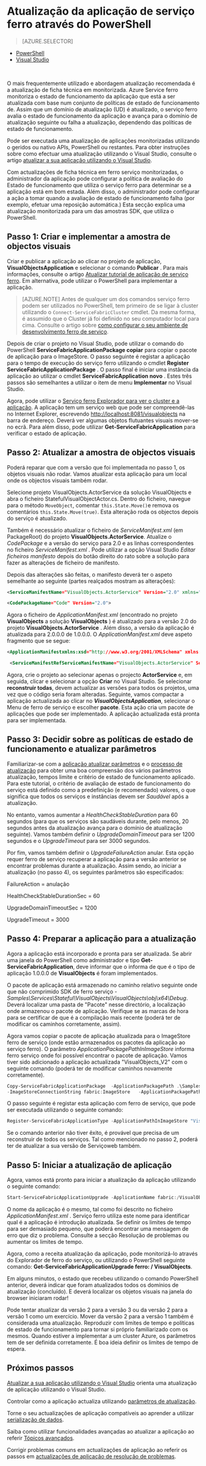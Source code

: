<properties
   pageTitle="Atualização de serviço ferro aplicação através do PowerShell | Microsoft Azure"
   description="Este artigo explica a experiência de implementar uma aplicação de serviço ferro, alterar o código e gradual saída de uma atualização através do PowerShell."
   services="service-fabric"
   documentationCenter=".net"
   authors="mani-ramaswamy"
   manager="timlt"
   editor=""/>

<tags
   ms.service="service-fabric"
   ms.devlang="dotnet"
   ms.topic="article"
   ms.tgt_pltfrm="NA"
   ms.workload="NA"
   ms.date="09/14/2016"
   ms.author="subramar"/>


# <a name="service-fabric-application-upgrade-using-powershell"></a>Atualização da aplicação de serviço ferro através do PowerShell

> [AZURE.SELECTOR]
- [PowerShell](service-fabric-application-upgrade-tutorial-powershell.md)
- [Visual Studio](service-fabric-application-upgrade-tutorial.md)

<br/>

O mais frequentemente utilizado e abordagem atualização recomendada é a atualização de ficha técnica em monitorizada.  Azure Service ferro monitoriza o estado de funcionamento da aplicação que está a ser atualizada com base num conjunto de políticas de estado de funcionamento de. Assim que um domínio de atualização (UD) é atualizado, o serviço ferro avalia o estado de funcionamento da aplicação e avança para o domínio de atualização seguinte ou falha a atualização, dependendo das políticas de estado de funcionamento.

Pode ser executada uma atualização de aplicações monitorizadas utilizando o geridos ou nativo APIs, PowerShell ou restantes. Para obter instruções sobre como efectuar uma atualização utilizando o Visual Studio, consulte o artigo [atualizar a sua aplicação utilizando o Visual Studio](service-fabric-application-upgrade-tutorial.md).

Com actualizações de ficha técnica em ferro serviço monitorizadas, o administrador da aplicação pode configurar a política de avaliação do Estado de funcionamento que utiliza o serviço ferro para determinar se a aplicação está em bom estada. Além disso, o administrador pode configurar a ação a tomar quando a avaliação de estado de funcionamento falha (por exemplo, efetuar uma reposição automática.) Esta secção explica uma atualização monitorizada para um das amostras SDK, que utiliza o PowerShell.

## <a name="step-1-build-and-deploy-the-visual-objects-sample"></a>Passo 1: Criar e implementar a amostra de objectos visuais


Criar e publicar a aplicação ao clicar no projeto de aplicação, **VisualObjectsApplication** e selecionar o comando **Publicar** .  Para mais informações, consulte o artigo [Atualizar tutorial de aplicação de serviço ferro](service-fabric-application-upgrade-tutorial.md).  Em alternativa, pode utilizar o PowerShell para implementar a aplicação.

> [AZURE.NOTE] Antes de qualquer um dos comandos serviço ferro podem ser utilizados no PowerShell, tem primeiro de se ligar à cluster utilizando o `Connect-ServiceFabricCluster` cmdlet. Da mesma forma, é assumido que o Cluster já foi definido no seu computador local para cima. Consulte o artigo sobre [como configurar o seu ambiente de desenvolvimento ferro de serviço](service-fabric-get-started.md).

Depois de criar o projeto no Visual Studio, pode utilizar o comando do PowerShell **ServiceFabricApplicationPackage copiar** para copiar o pacote de aplicação para o ImageStore. O passo seguinte é registar a aplicação para o tempo de execução do serviço ferro utilizando o cmdlet **Register ServiceFabricApplicationPackage** . O passo final é iniciar uma instância da aplicação ao utilizar o cmdlet **ServiceFabricApplication novo** .  Estes três passos são semelhantes a utilizar o item de menu **Implementar** no Visual Studio.

Agora, pode utilizar o [Serviço ferro Explorador para ver o cluster e a aplicação](service-fabric-visualizing-your-cluster.md). A aplicação tem um serviço web que pode ser compreendê-las no Internet Explorer, escrevendo [http://localhost:8081/visualobjects](http://localhost:8081/visualobjects) na barra de endereço.  Deverá ver algumas objetos flutuantes visuais mover-se no ecrã.  Para além disso, pode utilizar **Get-ServiceFabricApplication** para verificar o estado de aplicação.

## <a name="step-2-update-the-visual-objects-sample"></a>Passo 2: Atualizar a amostra de objectos visuais

Poderá reparar que com a versão que foi implementada no passo 1, os objetos visuais não rodar. Vamos atualizar esta aplicação para um local onde os objectos visuais também rodar.

Selecione projeto VisualObjects.ActorService da solução VisualObjects e abra o ficheiro StatefulVisualObjectActor.cs. Dentro do ficheiro, navegue para o método `MoveObject`, comentar `this.State.Move()`e remova os comentários `this.State.Move(true)`. Esta alteração roda os objectos depois do serviço é atualizado.

Também é necessário atualizar o ficheiro de *ServiceManifest.xml* (em PackageRoot) do projeto **VisualObjects.ActorService**. Atualize o *CodePackage* e a versão do serviço para 2.0 e as linhas correspondentes no ficheiro *ServiceManifest.xml* .
Pode utilizar a opção Visual Studio *Editar ficheiros manifesto* depois do botão direito do rato sobre a solução para fazer as alterações de ficheiro de manifesto.


Depois das alterações são feitas, o manifesto deverá ter o aspeto semelhante ao seguinte (partes realçados mostram as alterações):

```xml
<ServiceManifestName="VisualObjects.ActorService" Version="2.0" xmlns="http://schemas.microsoft.com/2011/01/fabric" xmlns:xsi="http://www.w3.org/2001/XMLSchema-instance">

<CodePackageName="Code" Version="2.0">
```

Agora o ficheiro de *ApplicationManifest.xml* (encontrado no projeto **VisualObjects** a solução **VisualObjects** ) é atualizado para a versão 2.0 do projeto **VisualObjects.ActorService** . Além disso, a versão da aplicação é atualizada para 2.0.0.0 de 1.0.0.0. O *ApplicationManifest.xml* deve aspeto fragmento que se segue:

```xml
<ApplicationManifestxmlns:xsd="http://www.w3.org/2001/XMLSchema" xmlns:xsi="http://www.w3.org/2001/XMLSchema-instance" ApplicationTypeName="VisualObjects" ApplicationTypeVersion="2.0.0.0" xmlns="http://schemas.microsoft.com/2011/01/fabric">

 <ServiceManifestRefServiceManifestName="VisualObjects.ActorService" ServiceManifestVersion="2.0" />
```


Agora, crie o projeto ao selecionar apenas o projecto **ActorService** e, em seguida, clicar e selecionar a opção **Criar** no Visual Studio. Se selecionar **reconstruir todas**, devem actualizar as versões para todos os projetos, uma vez que o código seria foram alteradas. Seguinte, vamos compactar a aplicação actualizada ao clicar no ***VisualObjectsApplication***, selecionar o Menu de ferro de serviço e escolher **pacote**. Esta ação cria um pacote de aplicações que pode ser implementado.  A aplicação actualizada está pronta para ser implementada.


## <a name="step-3--decide-on-health-policies-and-upgrade-parameters"></a>Passo 3: Decidir sobre as políticas de estado de funcionamento e atualizar parâmetros

Familiarizar-se com a [aplicação atualizar parâmetros](service-fabric-application-upgrade-parameters.md) e o [processo de atualização](service-fabric-application-upgrade.md) para obter uma boa compreensão dos vários parâmetros atualização, tempos limite e critério de estado de funcionamento aplicado. Para este tutorial, o critério de avaliação de estado de funcionamento do serviço está definido como a predefinição (e recomendado) valores, o que significa que todos os serviços e instâncias devem ser _Saudável_ após a atualização.  

No entanto, vamos aumentar a *HealthCheckStableDuration* para 60 segundos (para que os serviços são saudáveis durante, pelo menos, 20 segundos antes da atualização avança para o domínio de atualização seguinte).  Vamos também definir o *UpgradeDomainTimeout* para ser 1200 segundos e o *UpgradeTimeout* para ser 3000 segundos.

Por fim, vamos também definir o *UpgradeFailureAction* anular. Esta opção requer ferro de serviço recuperar a aplicação para a versão anterior se encontrar problemas durante a atualização. Assim sendo, ao iniciar a atualização (no passo 4), os seguintes parâmetros são especificados:

FailureAction = anulação

HealthCheckStableDurationSec = 60

UpgradeDomainTimeoutSec = 1200

UpgradeTimeout = 3000


## <a name="step-4-prepare-application-for-upgrade"></a>Passo 4: Preparar a aplicação para a atualização

Agora a aplicação está incorporado e pronta para ser atualizada. Se abrir uma janela do PowerShell como administrador e tipo **Get-ServiceFabricApplication**, deve informar que o informa de que é o tipo de aplicação 1.0.0.0 de **VisualObjects** é foram implementados.  

O pacote de aplicação está armazenado no caminho relativo seguinte onde que não comprimido SDK de ferro serviço - *Samples\Services\Stateful\VisualObjects\VisualObjects\obj\x64\Debug*. Deverá localizar uma pasta de "Pacote" nesse directório, a localização onde armazenou o pacote de aplicação. Verifique se as marcas de hora para se certificar de que é a compilação mais recente (poderá ter de modificar os caminhos corretamente, assim).

Agora vamos copiar o pacote de aplicação atualizada para o ImageStore ferro de serviço (onde estão armazenados os pacotes da aplicação ao serviço ferro). O parâmetro *ApplicationPackagePathInImageStore* informa ferro serviço onde foi possível encontrar o pacote de aplicação. Vamos tiver sido adicionado a aplicação actualizada "VisualObjects\_V2" com o seguinte comando (poderá ter de modificar caminhos novamente corretamente).

```powershell
Copy-ServiceFabricApplicationPackage  -ApplicationPackagePath .\Samples\Services\Stateful\VisualObjects\VisualObjects\obj\x64\Debug\Package
-ImageStoreConnectionString fabric:ImageStore   -ApplicationPackagePathInImageStore "VisualObjects\_V2"
```

O passo seguinte é registar esta aplicação com ferro de serviço, que pode ser executada utilizando o seguinte comando:

```powershell
Register-ServiceFabricApplicationType -ApplicationPathInImageStore "VisualObjects\_V2"
```

Se o comando anterior não tiver êxito, é provável que precisa de um reconstruir de todos os serviços. Tal como mencionado no passo 2, poderá ter de atualizar a sua versão de Serviçoweb também.

## <a name="step-5-start-the-application-upgrade"></a>Passo 5: Iniciar a atualização de aplicação

Agora, vamos está pronto para iniciar a atualização da aplicação utilizando o seguinte comando:

```powershell
Start-ServiceFabricApplicationUpgrade -ApplicationName fabric:/VisualObjects -ApplicationTypeVersion 2.0.0.0 -HealthCheckStableDurationSec 60 -UpgradeDomainTimeoutSec 1200 -UpgradeTimeout 3000   -FailureAction Rollback -Monitored
```


O nome da aplicação é o mesmo, tal como foi descrito no ficheiro *ApplicationManifest.xml* . Serviço ferro utiliza este nome para identificar qual é a aplicação é introdução atualizada. Se definir os limites de tempo para ser demasiado pequeno, que poderá encontrar uma mensagem de erro que diz o problema. Consulte a secção Resolução de problemas ou aumentar os limites de tempo.

Agora, como a receita atualização da aplicação, pode monitorizá-lo através do Explorador de ferro do serviço, ou utilizando o PowerShell seguinte comando: **Get-ServiceFabricApplicationUpgrade ferro: / VisualObjects**.

Em alguns minutos, o estado que recebeu utilizando o comando PowerShell anterior, deverá indicar que foram atualizados todos os domínios de atualização (concluído). E deverá localizar os objetos visuais na janela do browser iniciaram rodar!

Pode tentar atualizar da versão 2 para a versão 3 ou da versão 2 para a versão 1 como um exercício. Mover da versão 2 para a versão 1 também é considerada uma atualização. Reproduzir com limites de tempo e políticas de estado de funcionamento para tornar si próprio familiarizado com os mesmos. Quando estiver a implementar a um cluster Azure, os parâmetros tem de ser definida corretamente. É boa ideia definir os limites de tempo de espera.


## <a name="next-steps"></a>Próximos passos

[Atualizar a sua aplicação utilizando o Visual Studio](service-fabric-application-upgrade-tutorial.md) orienta uma atualização de aplicação utilizando o Visual Studio.

Controlar como a aplicação actualiza utilizando [parâmetros de atualização](service-fabric-application-upgrade-parameters.md).

Torne o seu actualizações de aplicação compatíveis ao aprender a utilizar [serialização de dados](service-fabric-application-upgrade-data-serialization.md).

Saiba como utilizar funcionalidades avançadas ao atualizar a aplicação ao referir [Tópicos avançados](service-fabric-application-upgrade-advanced.md).

Corrigir problemas comuns em actualizações de aplicação ao referir os passos em [actualizações de aplicação de resolução de problemas](service-fabric-application-upgrade-troubleshooting.md).

